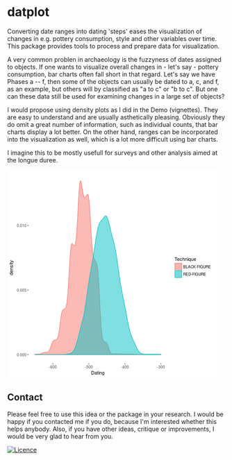 <!-- README.md is generated from README.Rmd. Please edit that file -->
datplot
=======

Converting date ranges into dating 'steps' eases the visualization of changes in e.g. pottery consumption, style and other variables over time. This package provides tools to process and prepare data for visualization.

A very common problen in archaeology is the fuzzyness of dates assigned to objects. If one wants to visualize overall changes in - let's say - pottery consumption, bar charts often fall short in that regard. Let's say we have Phases a -- f, then some of the objects can usually be dated to a, c, and f, as an example, but others will by classified as "a to c" or "b to c". But one can these data still be used for examining changes in a large set of objects?

I would propose using density plots as I did in the Demo (vignettes). They are easy to understand and are usually asthetically pleasing. Obviously they do omit a great number of information, such as individual counts, that bar charts display a lot better. On the other hand, ranges can be incorporated into the visualization as well, which is a lot more difficult using bar charts.

I imagine this to be mostly usefull for surveys and other analysis aimed at the longue duree.

![Attic Pottery from BAPD by Date](vignettes/demo_image.png "Attic Pottery from BAPD by Date")

Contact
-------

Please feel free to use this idea or the package in your research. I would be happy if you contacted me if you do, because I'm interested whether this helps anybody. Also, if you have other ideas, critique or improvements, I would be very glad to hear from you.

[![Licence](https://i.creativecommons.org/l/by-sa/4.0/88x31.png)](http://creativecommons.org/licenses/by-sa/4.0/)
